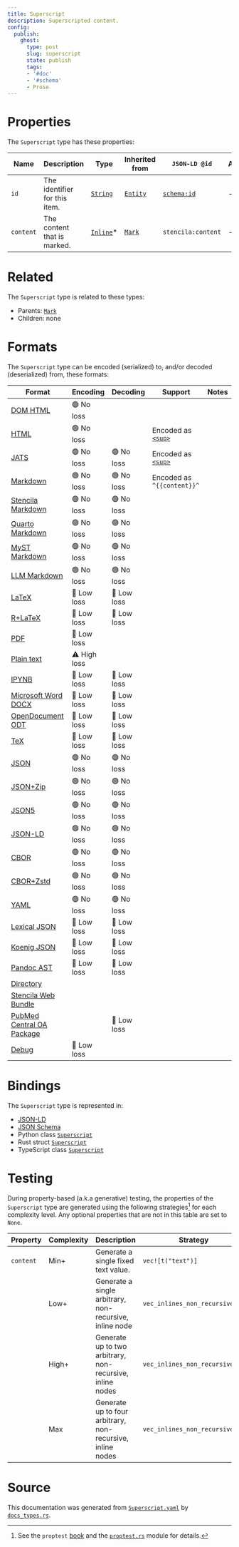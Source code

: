 ```yaml
---
title: Superscript
description: Superscripted content.
config:
  publish:
    ghost:
      type: post
      slug: superscript
      state: publish
      tags:
      - '#doc'
      - '#schema'
      - Prose
---
```


# Properties

The `Superscript` type has these properties:

| Name      | Description                   | Type                                                                | Inherited from                                                     | `JSON-LD @id`                        | Aliases |
| --------- | ----------------------------- | ------------------------------------------------------------------- | ------------------------------------------------------------------ | ------------------------------------ | ------- |
| `id`      | The identifier for this item. | [`String`](https://stencila.ghost.io/docs/reference/schema/string)  | [`Entity`](https://stencila.ghost.io/docs/reference/schema/entity) | [`schema:id`](https://schema.org/id) | -       |
| `content` | The content that is marked.   | [`Inline`](https://stencila.ghost.io/docs/reference/schema/inline)* | [`Mark`](https://stencila.ghost.io/docs/reference/schema/mark)     | `stencila:content`                   | -       |

# Related

The `Superscript` type is related to these types:

- Parents: [`Mark`](https://stencila.ghost.io/docs/reference/schema/mark)
- Children: none

# Formats

The `Superscript` type can be encoded (serialized) to, and/or decoded (deserialized) from, these formats:

| Format                                                                               | Encoding     | Decoding   | Support                                                                                          | Notes |
| ------------------------------------------------------------------------------------ | ------------ | ---------- | ------------------------------------------------------------------------------------------------ | ----- |
| [DOM HTML](https://stencila.ghost.io/docs/reference/formats/dom.html)                | 🟢 No loss    |            |                                                                                                  |
| [HTML](https://stencila.ghost.io/docs/reference/formats/html)                        | 🟢 No loss    |            | Encoded as [`<sup>`](https://developer.mozilla.org/en-US/docs/Web/HTML/Element/sup)              |
| [JATS](https://stencila.ghost.io/docs/reference/formats/jats)                        | 🟢 No loss    | 🟢 No loss  | Encoded as [`<sup>`](https://jats.nlm.nih.gov/articleauthoring/tag-library/1.3/element/sup.html) |
| [Markdown](https://stencila.ghost.io/docs/reference/formats/md)                      | 🟢 No loss    | 🟢 No loss  | Encoded as `^{{content}}^`                                                                       |
| [Stencila Markdown](https://stencila.ghost.io/docs/reference/formats/smd)            | 🟢 No loss    | 🟢 No loss  |                                                                                                  |
| [Quarto Markdown](https://stencila.ghost.io/docs/reference/formats/qmd)              | 🟢 No loss    | 🟢 No loss  |                                                                                                  |
| [MyST Markdown](https://stencila.ghost.io/docs/reference/formats/myst)               | 🟢 No loss    | 🟢 No loss  |                                                                                                  |
| [LLM Markdown](https://stencila.ghost.io/docs/reference/formats/llmd)                | 🟢 No loss    | 🟢 No loss  |                                                                                                  |
| [LaTeX](https://stencila.ghost.io/docs/reference/formats/latex)                      | 🔷 Low loss   | 🔷 Low loss |                                                                                                  |
| [R+LaTeX](https://stencila.ghost.io/docs/reference/formats/rnw)                      | 🔷 Low loss   | 🔷 Low loss |                                                                                                  |
| [PDF](https://stencila.ghost.io/docs/reference/formats/pdf)                          | 🔷 Low loss   |            |                                                                                                  |
| [Plain text](https://stencila.ghost.io/docs/reference/formats/text)                  | ⚠️ High loss |            |                                                                                                  |
| [IPYNB](https://stencila.ghost.io/docs/reference/formats/ipynb)                      | 🔷 Low loss   | 🔷 Low loss |                                                                                                  |
| [Microsoft Word DOCX](https://stencila.ghost.io/docs/reference/formats/docx)         | 🔷 Low loss   | 🔷 Low loss |                                                                                                  |
| [OpenDocument ODT](https://stencila.ghost.io/docs/reference/formats/odt)             | 🔷 Low loss   | 🔷 Low loss |                                                                                                  |
| [TeX](https://stencila.ghost.io/docs/reference/formats/tex)                          | 🔷 Low loss   | 🔷 Low loss |                                                                                                  |
| [JSON](https://stencila.ghost.io/docs/reference/formats/json)                        | 🟢 No loss    | 🟢 No loss  |                                                                                                  |
| [JSON+Zip](https://stencila.ghost.io/docs/reference/formats/json.zip)                | 🟢 No loss    | 🟢 No loss  |                                                                                                  |
| [JSON5](https://stencila.ghost.io/docs/reference/formats/json5)                      | 🟢 No loss    | 🟢 No loss  |                                                                                                  |
| [JSON-LD](https://stencila.ghost.io/docs/reference/formats/jsonld)                   | 🟢 No loss    | 🟢 No loss  |                                                                                                  |
| [CBOR](https://stencila.ghost.io/docs/reference/formats/cbor)                        | 🟢 No loss    | 🟢 No loss  |                                                                                                  |
| [CBOR+Zstd](https://stencila.ghost.io/docs/reference/formats/cbor.zstd)              | 🟢 No loss    | 🟢 No loss  |                                                                                                  |
| [YAML](https://stencila.ghost.io/docs/reference/formats/yaml)                        | 🟢 No loss    | 🟢 No loss  |                                                                                                  |
| [Lexical JSON](https://stencila.ghost.io/docs/reference/formats/lexical)             | 🔷 Low loss   | 🔷 Low loss |                                                                                                  |
| [Koenig JSON](https://stencila.ghost.io/docs/reference/formats/koenig)               | 🔷 Low loss   | 🔷 Low loss |                                                                                                  |
| [Pandoc AST](https://stencila.ghost.io/docs/reference/formats/pandoc)                | 🔷 Low loss   | 🔷 Low loss |                                                                                                  |
| [Directory](https://stencila.ghost.io/docs/reference/formats/directory)              |              |            |                                                                                                  |
| [Stencila Web Bundle](https://stencila.ghost.io/docs/reference/formats/swb)          |              |            |                                                                                                  |
| [PubMed Central OA Package](https://stencila.ghost.io/docs/reference/formats/pmcoap) |              | 🔷 Low loss |                                                                                                  |
| [Debug](https://stencila.ghost.io/docs/reference/formats/debug)                      | 🔷 Low loss   |            |                                                                                                  |

# Bindings

The `Superscript` type is represented in:

- [JSON-LD](https://stencila.org/Superscript.jsonld)
- [JSON Schema](https://stencila.org/Superscript.schema.json)
- Python class [`Superscript`](https://github.com/stencila/stencila/blob/main/python/python/stencila/types/superscript.py)
- Rust struct [`Superscript`](https://github.com/stencila/stencila/blob/main/rust/schema/src/types/superscript.rs)
- TypeScript class [`Superscript`](https://github.com/stencila/stencila/blob/main/ts/src/types/Superscript.ts)

# Testing

During property-based (a.k.a generative) testing, the properties of the `Superscript` type are generated using the following strategies[^1] for each complexity level. Any optional properties that are not in this table are set to `None`.

| Property  | Complexity | Description                                                | Strategy                       |
| --------- | ---------- | ---------------------------------------------------------- | ------------------------------ |
| `content` | Min+       | Generate a single fixed text value.                        | `vec![t("text")]`              |
|           | Low+       | Generate a single arbitrary, non-recursive, inline node    | `vec_inlines_non_recursive(1)` |
|           | High+      | Generate up to two arbitrary, non-recursive, inline nodes  | `vec_inlines_non_recursive(2)` |
|           | Max        | Generate up to four arbitrary, non-recursive, inline nodes | `vec_inlines_non_recursive(4)` |

# Source

This documentation was generated from [`Superscript.yaml`](https://github.com/stencila/stencila/blob/main/schema/Superscript.yaml) by [`docs_types.rs`](https://github.com/stencila/stencila/blob/main/rust/schema-gen/src/docs_types.rs).

[^1]: See the `proptest` [book](https://proptest-rs.github.io/proptest/) and the [`proptest.rs`](https://github.com/stencila/stencila/blob/main/rust/schema/src/proptests.rs) module for details.
